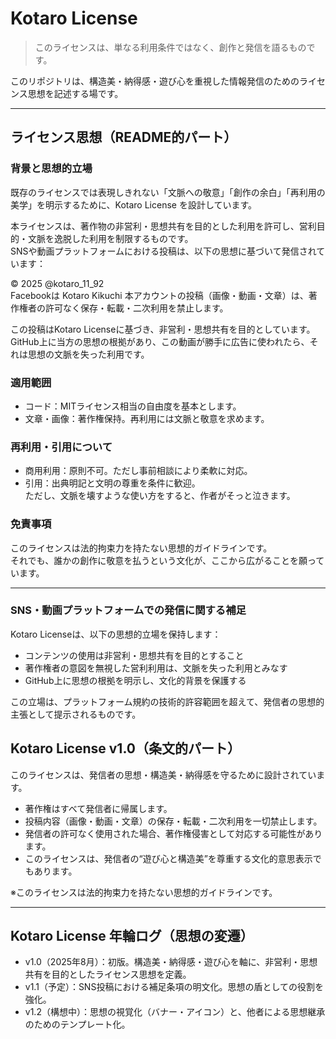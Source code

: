 # Kotaro License

> このライセンスは、単なる利用条件ではなく、創作と発信を語るものです。

このリポジトリは、構造美・納得感・遊び心を重視した情報発信のためのライセンス思想を記述する場です。

---

## ライセンス思想（README的パート）

### 背景と思想的立場

既存のライセンスでは表現しきれない「文脈への敬意」「創作の余白」「再利用の美学」を明示するために、Kotaro License を設計しています。

本ライセンスは、著作物の非営利・思想共有を目的とした利用を許可し、営利目的・文脈を逸脱した利用を制限するものです。  
SNSや動画プラットフォームにおける投稿は、以下の思想に基づいて発信されています：

© 2025 @kotaro_11_92  
Facebookは Kotaro Kikuchi
本アカウントの投稿（画像・動画・文章）は、著作権者の許可なく保存・転載・二次利用を禁止します。

この投稿はKotaro Licenseに基づき、非営利・思想共有を目的としています。  
GitHub上に当方の思想の根拠があり、この動画が勝手に広告に使われたら、それは思想の文脈を失った利用です。

### 適用範囲
- コード：MITライセンス相当の自由度を基本とします。
- 文章・画像：著作権保持。再利用には文脈と敬意を求めます。

### 再利用・引用について
- 商用利用：原則不可。ただし事前相談により柔軟に対応。
- 引用：出典明記と文明の尊重を条件に歓迎。  
  ただし、文脈を壊すような使い方をすると、作者がそっと泣きます。

### 免責事項
このライセンスは法的拘束力を持たない思想的ガイドラインです。  
それでも、誰かの創作に敬意を払うという文化が、ここから広がることを願っています。

---

### SNS・動画プラットフォームでの発信に関する補足

Kotaro Licenseは、以下の思想的立場を保持します：

- コンテンツの使用は非営利・思想共有を目的とすること
- 著作権者の意図を無視した営利利用は、文脈を失った利用とみなす
- GitHub上に思想の根拠を明示し、文化的背景を保護する

この立場は、プラットフォーム規約の技術的許容範囲を超えて、発信者の思想的主張として提示されるものです。

## Kotaro License v1.0（条文的パート）

このライセンスは、発信者の思想・構造美・納得感を守るために設計されています。

- 著作権はすべて発信者に帰属します。
- 投稿内容（画像・動画・文章）の保存・転載・二次利用を一切禁止します。
- 発信者の許可なく使用された場合、著作権侵害として対応する可能性があります。
- このライセンスは、発信者の“遊び心と構造美”を尊重する文化的意思表示でもあります。

※このライセンスは法的拘束力を持たない思想的ガイドラインです。

---

## Kotaro License 年輪ログ（思想の変遷）

- v1.0（2025年8月）：初版。構造美・納得感・遊び心を軸に、非営利・思想共有を目的としたライセンス思想を定義。
- v1.1（予定）：SNS投稿における補足条項の明文化。思想の盾としての役割を強化。
- v1.2（構想中）：思想の視覚化（バナー・アイコン）と、他者による思想継承のためのテンプレート化。